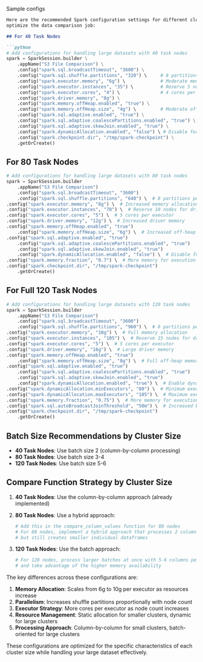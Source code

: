Sample configs

```markdown
Here are the recommended Spark configuration settings for different cluster sizes (40, 80, and 120 task nodes) to
optimize the data comparison job:

## For 40 Task Nodes

```python
# Add configurations for handling large datasets with 40 task nodes
spark = SparkSession.builder \
    .appName("S3 File Comparison") \
    .config("spark.sql.broadcastTimeout", "3600") \
    .config("spark.sql.shuffle.partitions", "320") \     # 8 partitions per task node
    .config("spark.executor.memory", "6g") \             # Moderate memory allocation
    .config("spark.executor.instances", "35") \          # Reserve 5 nodes for driver/AM
    .config("spark.executor.cores", "4") \               # 4 cores per executor
    .config("spark.driver.memory", "8g") \
    .config("spark.memory.offHeap.enabled", "true") \
    .config("spark.memory.offHeap.size", "4g") \         # Moderate off-heap memory
    .config("spark.sql.adaptive.enabled", "true") \
    .config("spark.sql.adaptive.coalescePartitions.enabled", "true") \
    .config("spark.sql.adaptive.skewJoin.enabled", "true") \
    .config("spark.dynamicAllocation.enabled", "false") \ # Disable for predictable resource usage
    .config("spark.checkpoint.dir", "/tmp/spark-checkpoint") \
    .getOrCreate()
```

## For 80 Task Nodes

```python
# Add configurations for handling large datasets with 80 task nodes
spark = SparkSession.builder
    .appName("S3 File Comparison")
    .config("spark.sql.broadcastTimeout", "3600")
    .config("spark.sql.shuffle.partitions", "640") \  # 8 partitions per task node
.config("spark.executor.memory", "8g") \  # Increased memory allocation
.config("spark.executor.instances", "70") \  # Reserve 10 nodes for driver/AM
.config("spark.executor.cores", "5") \  # 5 cores per executor
.config("spark.driver.memory", "12g") \  # Increased driver memory
.config("spark.memory.offHeap.enabled", "true")
    .config("spark.memory.offHeap.size", "6g") \  # Increased off-heap memory
.config("spark.sql.adaptive.enabled", "true")
    .config("spark.sql.adaptive.coalescePartitions.enabled", "true")
    .config("spark.sql.adaptive.skewJoin.enabled", "true")
    .config("spark.dynamicAllocation.enabled", "false") \  # Disable for predictable resource usage
.config("spark.memory.fraction", "0.7") \  # More memory for execution
.config("spark.checkpoint.dir", "/tmp/spark-checkpoint")
    .getOrCreate()
```

## For Full 120 Task Nodes

```python
# Add configurations for handling large datasets with 120 task nodes
spark = SparkSession.builder
    .appName("S3 File Comparison")
    .config("spark.sql.broadcastTimeout", "3600")
    .config("spark.sql.shuffle.partitions", "960") \  # 8 partitions per task node
.config("spark.executor.memory", "10g") \  # Full memory allocation
.config("spark.executor.instances", "105") \  # Reserve 15 nodes for driver/AM
.config("spark.executor.cores", "5") \  # 5 cores per executor
.config("spark.driver.memory", "16g") \  # Large driver memory
.config("spark.memory.offHeap.enabled", "true")
    .config("spark.memory.offHeap.size", "8g") \  # Full off-heap memory
.config("spark.sql.adaptive.enabled", "true")
    .config("spark.sql.adaptive.coalescePartitions.enabled", "true")
    .config("spark.sql.adaptive.skewJoin.enabled", "true")
    .config("spark.dynamicAllocation.enabled", "true") \  # Enable dynamic allocation for large cluster
.config("spark.dynamicAllocation.minExecutors", "80") \  # Minimum executor count
.config("spark.dynamicAllocation.maxExecutors", "105") \  # Maximum executor count
.config("spark.memory.fraction", "0.75") \  # More memory for execution
.config("spark.sql.autoBroadcastJoinThreshold", "50m") \  # Increased broadcast threshold
.config("spark.checkpoint.dir", "/tmp/spark-checkpoint")
    .getOrCreate()
```

## Batch Size Recommendations by Cluster Size

- **40 Task Nodes**: Use batch size 2 (column-by-column processing)
- **80 Task Nodes**: Use batch size 3-4
- **120 Task Nodes**: Use batch size 5-6

## Compare Function Strategy by Cluster Size

1. **40 Task Nodes**: Use the column-by-column approach (already implemented)
2. **80 Task Nodes**: Use a hybrid approach:
   ```python
   # Add this in the compare_column_values function for 80 nodes
   # For 80 nodes, implement a hybrid approach that processes 2 columns at a time
   # but still creates smaller individual dataframes
   ```

3. **120 Task Nodes**: Use the batch approach:
   ```python
   # For 120 nodes, process larger batches at once with 5-6 columns per batch
   # and take advantage of the higher memory availability
   ```

The key differences across these configurations are:

1. **Memory Allocation**: Scales from 6g to 10g per executor as resources increase
2. **Parallelism**: Increases shuffle partitions proportionally with node count
3. **Executor Strategy**: More cores per executor as node count increases
4. **Resource Management**: Static allocation for smaller clusters, dynamic for large clusters
5. **Processing Approach**: Column-by-column for small clusters, batch-oriented for large clusters

These configurations are optimized for the specific characteristics of each cluster size while handling your large
dataset effectively.

```